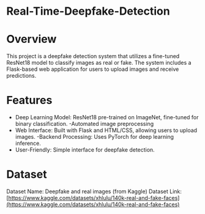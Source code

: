 # Real-Time-Deepfake-Detection

# Overview
This project is a deepfake detection system that utilizes a fine-tuned ResNet18 model to classify images as real or fake. The system includes a Flask-based web application for users to upload images and receive predictions.

#  Features
- Deep Learning Model: ResNet18 pre-trained on ImageNet, fine-tuned for binary classification.
-Automated image preprocessing
- Web Interface: Built with Flask and HTML/CSS, allowing users to upload images.
-Backend Processing: Uses PyTorch for deep learning inference.
- User-Friendly: Simple interface for deepfake detection.

# Dataset
Dataset Name: Deepfake and real images (from Kaggle)
Dataset Link: [[https://www.kaggle.com/datasets/xhlulu/140k-real-and-fake-faces](https://www.kaggle.com/datasets/xhlulu/140k-real-and-fake-faces)  ](https://www.kaggle.com/datasets/manjilkarki/deepfake-and-real-images)


